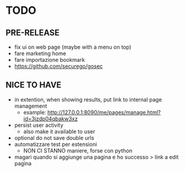 # TODO

## PRE-RELEASE
- fix ui on web page (maybe with a menu on top)
- fare marketing home
- fare importazione bookmark
- https://github.com/securego/gosec

## NICE TO HAVE
- in extention, when showing results, put link to internal page management
    - example: http://127.0.0.1:8090/me/pages/manage.html?id=3jzdp04qbakw3xz
- persist user activity
    - also make it available to user
- optional do not save double urls
- automatizzare test per estensioni
    - NON CI STANNO maniere, forse con python
- magari quando si aggiunge una pagina e ho successo > link a edit pagina 


